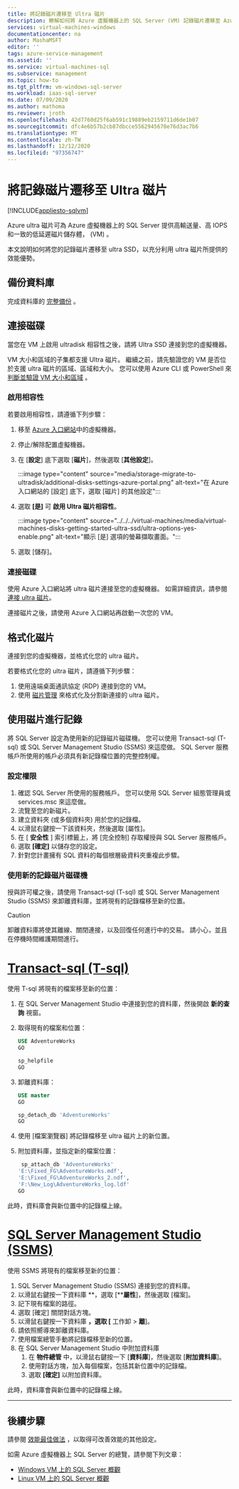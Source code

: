 ```yaml
---
title: 將記錄磁片遷移至 Ultra 磁片
description: 瞭解如何將 Azure 虛擬機器上的 SQL Server (VM) 記錄磁片遷移至 Azure Ultradisk，以充分利用高效能和低延遲。
services: virtual-machines-windows
documentationcenter: na
author: MashaMSFT
editor: ''
tags: azure-service-management
ms.assetid: ''
ms.service: virtual-machines-sql
ms.subservice: management
ms.topic: how-to
ms.tgt_pltfrm: vm-windows-sql-server
ms.workload: iaas-sql-server
ms.date: 07/09/2020
ms.author: mathoma
ms.reviewer: jroth
ms.openlocfilehash: 42d7760d25f6ab591c19889eb2159711d6de1b07
ms.sourcegitcommit: dfc4e6b57b2cb87dbcce5562945678e76d3ac7b6
ms.translationtype: MT
ms.contentlocale: zh-TW
ms.lasthandoff: 12/12/2020
ms.locfileid: "97356747"
---
```

# <a name="migrate-log-disk-to-ultra-disk"></a>將記錄磁片遷移至 Ultra 磁片
[!INCLUDE[appliesto-sqlvm](../../includes/appliesto-sqlvm.md)]

Azure ultra 磁片可為 Azure 虛擬機器上的 SQL Server 提供高輸送量、高 IOPS 和一致的低延遲磁片儲存體， (VM) 。 

本文說明如何將您的記錄磁片遷移至 ultra SSD，以充分利用 ultra 磁片所提供的效能優勢。 

## <a name="back-up-database"></a>備份資料庫

完成資料庫的 [完整備份](backup-restore.md) 。 

## <a name="attach-disk"></a>連接磁碟

當您在 VM 上啟用 ultradisk 相容性之後，請將 Ultra SSD 連接到您的虛擬機器。 

VM 大小和區域的子集都支援 Ultra 磁片。 繼續之前，請先驗證您的 VM 是否位於支援 ultra 磁片的區域、區域和大小。 您可以使用 Azure CLI 或 PowerShell 來 [判斷並驗證 VM 大小和區域](../../../virtual-machines/disks-enable-ultra-ssd.md#determine-vm-size-and-region-availability) 。 

### <a name="enable-compatibility"></a>啟用相容性

若要啟用相容性，請遵循下列步驟：

1. 移至 [Azure 入口網站](https://portal.azure.com/)中的虛擬機器。 
1. 停止/解除配置虛擬機器。 
1. 在 [**設定**] 底下選取 [**磁片**]，然後選取 [**其他設定**]。 

   :::image type="content" source="media/storage-migrate-to-ultradisk/additional-disks-settings-azure-portal.png" alt-text="在 Azure 入口網站的 [設定] 底下，選取 [磁片] 的其他設定":::

1. 選取 **[是]** 可 **啟用 Ultra 磁片相容性**。 

   :::image type="content" source="../../../virtual-machines/media/virtual-machines-disks-getting-started-ultra-ssd/ultra-options-yes-enable.png" alt-text="顯示 [是] 選項的螢幕擷取畫面。":::

1. 選取 [儲存]。 



### <a name="attach-disk"></a>連接磁碟

使用 Azure 入口網站將 ultra 磁片連接至您的虛擬機器。 如需詳細資訊，請參閱 [連接 ultra 磁片](../../../virtual-machines/disks-enable-ultra-ssd.md#attach-an-ultra-disk)。

連接磁片之後，請使用 Azure 入口網站再啟動一次您的 VM。 



## <a name="format-disk"></a>格式化磁片

連接到您的虛擬機器，並格式化您的 ultra 磁片。  

若要格式化您的 ultra 磁片，請遵循下列步驟：

1. 使用遠端桌面通訊協定 (RDP) 連接到您的 VM。
1. 使用 [磁片管理](/windows-server/storage/disk-management/overview-of-disk-management) 來格式化及分割新連接的 ultra 磁片。 


## <a name="use-disk-for-log"></a>使用磁片進行記錄

將 SQL Server 設定為使用新的記錄磁片磁碟機。 您可以使用 Transact-sql (T-sql) 或 SQL Server Management Studio (SSMS) 來這麼做。 SQL Server 服務帳戶所使用的帳戶必須具有新記錄檔位置的完整控制權。 

### <a name="configure-permissions"></a>設定權限

1. 確認 SQL Server 所使用的服務帳戶。 您可以使用 SQL Server 組態管理員或 services.msc 來這麼做。
1. 流覽至您的新磁片。 
1. 建立資料夾 (或多個資料夾) 用於您的記錄檔。 
1. 以滑鼠右鍵按一下該資料夾，然後選取 [屬性]。
1. 在 [ **安全性** ] 索引標籤上，將 [完全控制] 存取權授與 SQL Server 服務帳戶。 
1. 選取 **[確定]**  以儲存您的設定。 
1. 針對您計畫擁有 SQL 資料的每個根層級資料夾重複此步驟。 

### <a name="use-new-log-drive"></a>使用新的記錄磁片磁碟機 

授與許可權之後，請使用 Transact-sql (T-sql) 或 SQL Server Management Studio (SSMS) 來卸離資料庫，並將現有的記錄檔移至新的位置。

   > [!CAUTION]
   > 卸離資料庫將使其離線、關閉連接，以及回復任何進行中的交易。 請小心，並且在停機時間維護期間進行。 



# <a name="transact-sql-t-sql"></a>[Transact-sql (T-sql) ](#tab/tsql)

使用 T-sql 將現有的檔案移至新的位置：

1. 在 SQL Server Management Studio 中連接到您的資料庫，然後開啟 **新的查詢** 視窗。 
1. 取得現有的檔案和位置：

   ```sql
   USE AdventureWorks
   GO

   sp_helpfile
   GO
   ```

1. 卸離資料庫： 

   ```sql
   USE master
   GO

   sp_detach_db 'AdventureWorks'
   GO
   ```

1. 使用 [檔案瀏覽器] 將記錄檔移至 ultra 磁片上的新位置。 

1. 附加資料庫，並指定新的檔案位置： 

   ```sql
    sp_attach_db 'AdventureWorks'
   'E:\Fixed_FG\AdventureWorks.mdf',
   'E:\Fixed_FG\AdventureWorks_2.ndf',
   'F:\New_Log\AdventureWorks_log.ldf'
   GO
   ```

此時，資料庫會與新位置中的記錄檔上線。 



# <a name="sql-server-management-studio-ssms"></a>[SQL Server Management Studio (SSMS)](#tab/ssms)

使用 SSMS 將現有的檔案移至新的位置：

1. SQL Server Management Studio (SSMS) 連接到您的資料庫。 
1. 以滑鼠右鍵按一下資料庫 **，選取 [****屬性**]，然後選取 [檔案]。 
1. 記下現有檔案的路徑。 
1. 選取 [確定] 關閉對話方塊。 
1. 以滑鼠右鍵按一下資料庫 **，選取 [** 工作卸  >  **離**]。 
1. 請依照嚮導來卸離資料庫。 
1. 使用檔案總管手動將記錄檔移至新的位置。
1. 在 SQL Server Management Studio 中附加資料庫
   1. 在 **物件總管** 中，以滑鼠右鍵按一下 [**資料庫**]，然後選取 [**附加資料庫**]。 
   1. 使用對話方塊，加入每個檔案，包括其新位置中的記錄檔。 
   1. 選取 **[確定]** 以附加資料庫。 

此時，資料庫會與新位置中的記錄檔上線。

---


## <a name="next-steps"></a>後續步驟

請參閱 [效能最佳做法](performance-guidelines-best-practices.md) ，以取得可改善效能的其他設定。 

如需 Azure 虛擬機器上 SQL Server 的總覽，請參閱下列文章：

- [Windows VM 上的 SQL Server 概觀](sql-server-on-azure-vm-iaas-what-is-overview.md)
- [Linux VM 上的 SQL Server 概觀](../linux/sql-server-on-linux-vm-what-is-iaas-overview.md)
